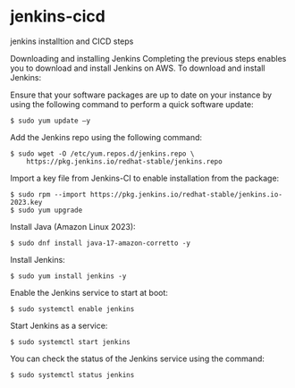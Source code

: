 # jenkins-cicd
jenkins installtion and CICD steps

Downloading and installing Jenkins
Completing the previous steps enables you to download and install Jenkins on AWS. To download and install Jenkins:

Ensure that your software packages are up to date on your instance by using the following command to perform a quick software update:
```
$ sudo yum update –y
```
Add the Jenkins repo using the following command:
```
$ sudo wget -O /etc/yum.repos.d/jenkins.repo \
    https://pkg.jenkins.io/redhat-stable/jenkins.repo
```

Import a key file from Jenkins-CI to enable installation from the package:
```
$ sudo rpm --import https://pkg.jenkins.io/redhat-stable/jenkins.io-2023.key
$ sudo yum upgrade
```

Install Java (Amazon Linux 2023):
```
$ sudo dnf install java-17-amazon-corretto -y
```
Install Jenkins:
```
$ sudo yum install jenkins -y
```
Enable the Jenkins service to start at boot:
```
$ sudo systemctl enable jenkins
```
Start Jenkins as a service:
```
$ sudo systemctl start jenkins
```
You can check the status of the Jenkins service using the command:
```
$ sudo systemctl status jenkins
```